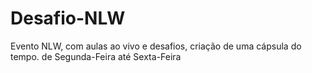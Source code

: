 # Desafio-NLW
Evento NLW, com aulas ao vivo e desafios, criação de uma cápsula do tempo. de Segunda-Feira até Sexta-Feira
